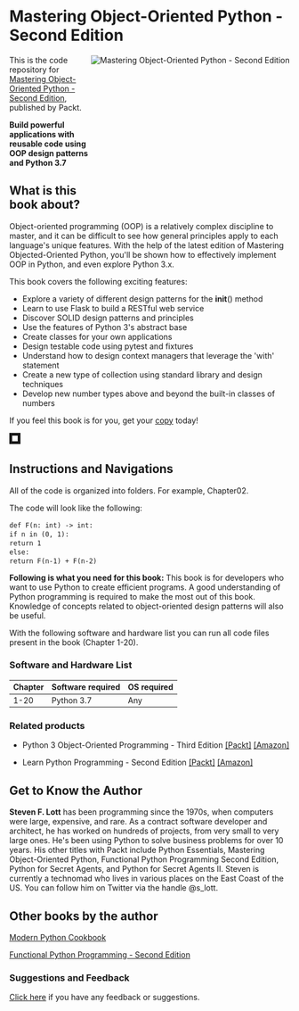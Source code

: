 # Mastering Object-Oriented Python - Second Edition 

<a href="https://www.packtpub.com/programming/mastering-object-oriented-python-second-edition?utm_source=github&utm_medium=repository&utm_campaign=9781789531367"><img src="https://www.packtpub.com/media/catalog/product/cache/e4d64343b1bc593f1c5348fe05efa4a6/9/7/9781789531367-original.jpeg" alt="Mastering Object-Oriented Python - Second Edition " height="256px" align="right"></a>

This is the code repository for [Mastering Object-Oriented Python - Second Edition](https://www.packtpub.com/programming/mastering-object-oriented-python-second-edition?utm_source=github&utm_medium=repository&utm_campaign=9781789531367), published by Packt.

**Build powerful applications with reusable code using OOP design patterns and Python 3.7**

## What is this book about?
Object-oriented programming (OOP) is a relatively complex discipline to master, and it can be difficult to see how general principles apply to each language's unique features. With the help of the latest edition of Mastering Objected-Oriented Python, you'll be shown how to effectively implement OOP in Python, and even explore Python 3.x. 

This book covers the following exciting features:
* Explore a variety of different design patterns for the __init__() method 
* Learn to use Flask to build a RESTful web service 
* Discover SOLID design patterns and principles 
* Use the features of Python 3's abstract base 
* Create classes for your own applications 
* Design testable code using pytest and fixtures 
* Understand how to design context managers that leverage the 'with' statement 
* Create a new type of collection using standard library and design techniques 
* Develop new number types above and beyond the built-in classes of numbers

If you feel this book is for you, get your [copy](https://www.amazon.com/dp/1789531365) today!

<a href="https://www.packtpub.com/?utm_source=github&utm_medium=banner&utm_campaign=GitHubBanner"><img src="https://raw.githubusercontent.com/PacktPublishing/GitHub/master/GitHub.png" 
alt="https://www.packtpub.com/" border="5" /></a>

## Instructions and Navigations
All of the code is organized into folders. For example, Chapter02.

The code will look like the following:
```
def F(n: int) -> int:
if n in (0, 1):
return 1
else:
return F(n-1) + F(n-2)
```

**Following is what you need for this book:**
This book is for developers who want to use Python to create efficient programs. A good understanding of Python programming is required to make the most out of this book. Knowledge of concepts related to object-oriented design patterns will also be useful.

With the following software and hardware list you can run all code files present in the book (Chapter 1-20).
### Software and Hardware List
| Chapter | Software required | OS required |
| -------- | ------------------------------------ | ----------------------------------- |
| 1-20 | Python 3.7 | Any |

### Related products
* Python 3 Object-Oriented Programming - Third Edition  [[Packt]](https://www.packtpub.com/application-development/python-3-object-oriented-programming-third-edition?utm_source=github&utm_medium=repository&utm_campaign=9781789615852) [[Amazon]](https://www.amazon.com/dp/1789615852)

* Learn Python Programming - Second Edition  [[Packt]](https://www.packtpub.com/application-development/learn-python-programming-second-edition?utm_source=github&utm_medium=repository&utm_campaign=9781788996662) [[Amazon]](https://www.amazon.com/dp/1788996666)

## Get to Know the Author
**Steven F. Lott**
has been programming since the 1970s, when computers were large, expensive, and rare. As a contract software developer and architect, he has worked on hundreds of projects, from very small to very large ones. He's been using Python to solve business problems for over 10 years. His other titles with Packt include Python Essentials, Mastering Object-Oriented Python, Functional Python Programming Second Edition, Python for Secret Agents, and Python for Secret Agents II. Steven is currently a technomad who lives in various places on the East Coast of the US. You can follow him on Twitter via the handle @s_lott.

## Other books by the author
[Modern Python Cookbook ](https://www.packtpub.com/application-development/modern-python-cookbook?utm_source=github&utm_medium=repository&utm_campaign=9781786469250)

[Functional Python Programming - Second Edition ](https://www.packtpub.com/application-development/functional-python-programming-second-edition?utm_source=github&utm_medium=repository&utm_campaign=9781788627061)

### Suggestions and Feedback
[Click here](https://docs.google.com/forms/d/e/1FAIpQLSdy7dATC6QmEL81FIUuymZ0Wy9vH1jHkvpY57OiMeKGqib_Ow/viewform) if you have any feedback or suggestions.
